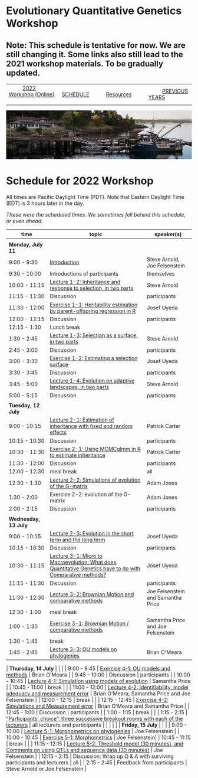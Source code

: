 
# Evolutionary Quantitative Genetics Workshop #

## Note: This schedule is tentative for now.  We are still changing it. Some links also still lead to the 2021 workshop materials.  To be gradually updated. ##

|        |        |        |    |
|--------|---------------------------------------------|--------------------|------------------------------------------|
| &nbsp;&nbsp;&nbsp;&nbsp;&nbsp;&nbsp;&nbsp;&nbsp;&nbsp; [2022 Workshop (Online)](/index.html) &nbsp;&nbsp;&nbsp;&nbsp;&nbsp;&nbsp;&nbsp;&nbsp;&nbsp; | &nbsp;&nbsp;&nbsp;&nbsp;&nbsp;&nbsp;&nbsp;&nbsp;&nbsp;&nbsp;&nbsp;&nbsp; [SCHEDULE](/2022/schedule.html) &nbsp;&nbsp;&nbsp;&nbsp;&nbsp;&nbsp;&nbsp;&nbsp;&nbsp; | &nbsp;&nbsp;&nbsp;&nbsp;&nbsp;&nbsp;&nbsp;&nbsp;&nbsp;&nbsp;&nbsp;&nbsp; [Resources](/2022/resources.html) &nbsp;&nbsp;&nbsp;&nbsp;&nbsp;&nbsp;&nbsp;&nbsp;&nbsp; | &nbsp;&nbsp;&nbsp;&nbsp;&nbsp;&nbsp;&nbsp;&nbsp;&nbsp; [PREVIOUS YEARS](/2022/previous.html) &nbsp;&nbsp;&nbsp;&nbsp;&nbsp;&nbsp; |


<div align="left">
<img src="/media/FHLimage2018b.jpg" alt="FHL waterfront in 2018">
</div>

# Schedule for 2022 Workshop #

All times are Pacific Daylight Time (PDT).  Note that Eastern Daylight Time (EDT) is 3 hours later in the day.

<em>These were the scheduled times.  We sometimes fell behind this schedule, or even ahead.</em>

| time | topic  |  speaker(s) |
|---------|-------------|------------------|
| | | |
| **Monday, July 11**  |   |    |   
| 9:00 - 9:30 | [Introduction](lecture1-1.html) | Steve Arnold, Joe Felsenstein |
| 9:30 - 10:00 | Introductions of participants | themselves |
| 10:00 - 11:15 | [Lecture 1-2:  Inheritance and response to selection, in two parts](lecture1-2.html) | Steve Arnold | 
| 11:15 - 11:30 | Discussion | participants |
| 11:30 - 12:00 | [Exercise 1-1:  Heritability estimation by parent-offspring regression in R](exercise1-1.html) | Josef Uyeda |
| 12:00 - 12:15 | Discussion | participants |
| 12:15 - 1:30 | Lunch break |  |
| 1:30 - 2:45 | [Lecture 1-3:  Selection as a surface, in two parts](lecture1-3.html) | Steve Arnold |
| 2:45 - 3:00 | Discussion | participants |
| 3:00 - 3:30 | [Exercise 1-2:  Estimating a selection surface](exercise1-2.html)  | Josef Uyeda |
| 3:30 - 3:45 | Discussion | participants |
| 3:45 - 5:00 | [Lecture 1-4:  Evolution on adaptive landscapes, in two parts](lecture1-4.html) | Steve Arnold |
| 5:00 - 5:15 | Discussion | participants |
|  |  |  |
| **Tuesday, 12 July** | | |
| 9:00 - 10:15 | [Lecture 2-1:  Estimation of inheritance with fixed and random effects](lecture2-1.html) | Patrick Carter | 
| 10:15 - 10:30 | Discussion | participants |
| 10:30 - 11:30 | [Exercise 2-1:  Using MCMCglmm in R to estimate inheritance](exercise2-1.html) | Patrick Carter |
| 11:30 - 12:00 | Discussion | participants |
| 12:00 - 12:30 | meal break | all |
| 12:30 - 1:30 | [Lecture 2-2:  Simulations of evolution of the G-matrix](lecture2-2.html) | Adam Jones | 
| 1:30 - 2:00 | Exercise 2-2: evolution of the G-matrix | Adam Jones |
| 2:00 - 2:15 | Discussion | participants | 
| | | |
| **Wednesday, 13 July** | | |
| 9:00 - 10:15 | [Lecture 2-3:  Evolution in the short term and the long term](lecture2-3.html) | Josef Uyeda |
| 10:15 - 10:30 | Discussion | participants |
| 10:30 - 11:15 | [Lecture 3-1: Micro to Macroevolution: What does Quantitative Genetics have to do with Comparative methods?](lecture3-1.html) | Josef Uyeda | 
| 11:15 - 11:30 | Discussion | participants |
| 11:30 - 12:30 | [Lecture 3-2: Brownian Motion and comparative methods](lecture3-2.html) | Joe Felsenstein and Samantha Price |
| 12:30 - 1:00 | meal break | |
| 1:00 - 1:30 | [Exercise 3-1: Brownian Motion / comparative methods](exercise3-1.html) | Samantha Price and Joe Felsenstein | 
| 1:30 - 1:45 | break | |
| 1:45 - 2:45 | [Lecture 3-3: OU models on phylogenies](lecture3-3.html) | Brian O'Meara |

| **Thursday, 14 July** | | |
| 9:00 - 9:45 | [Exercise 4-1: OU models and methods](exercise3-2.html) | Brian O'Meara |
| 9:45 - 10:00 | Discussion | participants |
| 10:00 - 10:45 | [Lecture 4-1: Simulation using models of evolution](lecture4-1.html) | Samantha Price |
| 10:45 - 11:00 | break |  |
| 11:00 - 12:00 | [Lecture 4-2: Identifiability, model adequacy and measurement error](lecture4-2.html) | Brian O'Meara, Samantha Price and Joe Felsenstein | 
| 12:00 - 12:15 | break |  |
| 12:15 - 12:45 | [Exercise 4-2:  Simulations and Measurement error](exercise4-1.html) | Brian O'Meara and Samantha Price |
| 12:45 - 1:00 | Discussion | participants |
| 1:00 - 1:15 | break | |
| 1:15 - 2:15 | [“Participants' choice”: three successive breakout rooms with each of the lecturers](lecture4-3.html) | all lecturers and participants |
| | | |
| **Friday, 15 July** | | |
| 9:00 - 10:00 | [Lecture 5-1: Morphometrics on phylogenies](lecture5-1.html) | Joe Felsenstein |
| 10:00 - 10:45 | [Exercise 5-1: Morphometrics](exercise5-1.html) | Joe Felsenstein|
| 10:45 - 11:15 | break |  |
| 11:15 - 12:15 | [Lecture 5-2: Threshold model (30 minutes), and Comments on using QTLs and sequence data (30 minutes)](lecture5-2.md) | Joe Felsenstein |
| 12:15 - 2:15 | Discussion: Wrap up Q & A with surviving participants and lecturers | all |
| 2:15 - 2:45 | Feedback from participants | Steve Arnold or Joe Felsenstein |
